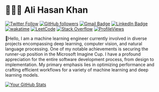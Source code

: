 # 👨🏻‍💻 Ali Hasan Khan
[![Twitter Follow](https://img.shields.io/twitter/follow/AliHasanKhan08?style=social)](https://twitter.com/AliHasanKhan08)
[![GitHub followers](https://img.shields.io/github/followers/Ali-Hasan-Khan28?label=Follow&style=social)](https://github.com/Ali-Hasan-Khan28)
[![Gmail Badge](https://img.shields.io/badge/-alihasank2003@gmail.com-c14438?style=social&logo=Gmail&logoColor=red&link=mailto:alihasank2003@gmail.com)](mailto:alihasank2003@gmail.com)
[![LinkedIn Badge](https://img.shields.io/badge/-LinkedIn-blue?style=social&logo=Linkedin&logoColor=blue&link=https://www.linkedin.com/in/ashleymavericks/)](https://www.linkedin.com/in/ali-hasan-khan-28863b232/)
[![wakatime](https://wakatime.com/badge/user/eafdbba4-cec2-4c99-8cd5-5fc36bb00274.svg)](https://wakatime.com/dashboard)
[![LeetCode](https://img.shields.io/badge/dynamic/json?style=plastic&labelColor=black&color=%23ffa116&label=Solved&query=solvedOverTotal&url=https%3A%2F%2Fleetcode-badge.vercel.app%2Fapi%2Fusers%2FAli_Hasan_Khan&logo=leetcode&logoColor=yellow)](https://leetcode.com/Ali_Hasan_Khan/)
[![Stack Overflow](https://img.shields.io/badge/Stack%20Overflow-Ask%20Questions-green.svg)]([https://stackoverflow.com/questions/tagged/your-tag-here](https://stackoverflow.com/users/19986303/ali-hasan-khan))
[![ProfileViews](https://komarev.com/ghpvc/?username=Ali-Hasan-Khan28&color=ff69b4&style=flat)](https://komarev.com/ghpvc/?username=Ali-Hasan-Khan28)

:wave:Hello, I am a machine learning engineer currently involved in diverse projects encompassing deep learning, computer vision, and natural language processing. One of my notable achievements is securing the runner-up position in the Microsoft Imagine Cup. I have a profound appreciation for the entire software development process, from design to implementation. My primary emphasis lies in optimizing performance and crafting efficient workflows for a variety of machine learning and deep learning models.

<!-- Add your GitHub stats -->
[![Your GitHub Stats](https://github-readme-stats.vercel.app/api?username=Ali-Hasan-Khan28&show_icons=true&theme=radical)](https://github.com/anuraghazra/github-readme-stats)



